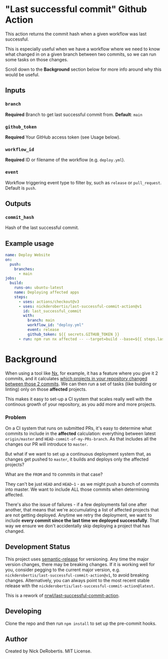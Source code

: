 # "Last successful commit" Github Action

This action returns the commit hash when a given workflow was last successful.

This is especially useful when we have a workflow where we need to know what changed
in on a given branch between two commits, so we can run some tasks on those
changes.

Scroll down to the **Background** section below for more info around
why this would be useful.

## Inputs

### `branch`

**Required** Branch to get last successful commit from.
**Default**: `main`

### `github_token`

**Required** Your GitHub access token (see Usage below).

### `workflow_id`

**Required** ID or filename of the workflow (e.g. `deploy.yml`).

### `event`

Workflow triggering event type to filter by, such as `release` or `pull_request`. Default is `push`.

## Outputs

### `commit_hash`

Hash of the last successful commit.

## Example usage

```yaml
name: Deploy Website
on:
  push:
    branches:
      - main
jobs:
  build:
    runs-on: ubuntu-latest
    name: Deploying affected apps
    steps:
      - uses: actions/checkout@v3
      - uses: nickderobertis/last-successful-commit-action@v1
        id: last_successful_commit
        with:
          branch: main
          workflow_id: "deploy.yml"
          event: release
          github_token: ${{ secrets.GITHUB_TOKEN }}
      - run: npm run nx affected -- --target=build --base=${{ steps.last_successful_commit.outputs.commit_hash }} --parallel --configuration=production
```

# Background

When using a tool like [Nx](https://nx.dev/), for example, it has a feature
where you give it 2 commits, and it calculates [which projects in your repository changed
between those 2 commits](https://nx.dev/latest/angular/tutorial/11-test-affected-projects#step-11-test-affected-projects). We can then run a set of tasks (like building or linting) only
on those **affected** projects.

This makes it easy to set-up a CI system that scales really well with the
continous growth of your repository, as you add more and more projects.

### Problem

On a CI system that runs on submitted PRs, it's easy to determine what commits to include in the **affected** calculation:
everything between latest `origin/master` and `HEAD-commit-of-my-PRs-branch`.
As that includes all the changes our PR will introduce to `master`.

But what if we want to set up a continuous deployment system
that, as changes get pushed to `master`, it builds and deploys
only the affected projects?

What are the `FROM` and `TO` commits in that case?

They can't be just `HEAD` and `HEAD~1` - as we might push a bunch
of commits into master. We want to include ALL those commits when determining
affected.

There's also the issue of failures - if a few deployments fail one after
another, that means that we're accumulating a list of affected projects
that are not getting deployed. Anytime we retry the deployment, we want to include
**every commit since the last time we deployed successfully**. That way we ensure
we don't accidentally skip deploying a project that has changed.

## Development Status

This project uses [semantic-release](https://github.com/semantic-release/semantic-release) for versioning.
Any time the major version changes, there may be breaking changes. If it is working well for you, consider
pegging to the current major version, e.g. `nickderobertis/last-successful-commit-action@v1`, to avoid breaking changes. Alternatively,
you can always point to the most recent stable release with the `nickderobertis/last-successful-commit-action@latest`.

This is a rework of [nrwl/last-successful-commit-action](https://github.com/nrwl/last-successful-commit-action).

## Developing

Clone the repo and then run `npm install` to set up the pre-commit hooks.

## Author

Created by Nick DeRobertis. MIT License.
